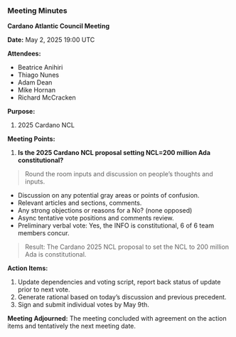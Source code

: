 ### Meeting Minutes

**Cardano Atlantic Council Meeting**

**Date:** May 2, 2025 19:00 UTC

**Attendees:** 
- Beatrice Anihiri
- Thiago Nunes
- Adam Dean
- Mike Hornan
- Richard McCracken

**Purpose:** 
1. 2025 Cardano NCL

**Meeting Points:**
1. **Is the 2025 Cardano NCL proposal setting NCL=200 million Ada constitutional?**

>Round the room inputs and discussion on people’s thoughts and inputs.

- Discussion on any potential gray areas or points of confusion.
- Relevant articles and sections, comments.
- Any strong objections or reasons for a No? (none opposed)
- Async tentative vote positions and comments review.
- Preliminary verbal vote: Yes, the INFO is constitutional, 6 of 6 team members concur.

>Result: The Cardano 2025 NCL proposal to set the NCL to 200 million Ada is constitutional.

**Action Items:**
1. Update dependencies and voting script, report back status of update prior to next vote.
2. Generate rational based on today’s discussion and previous precedent.
3. Sign and submit individual votes by May 9th.

**Meeting Adjourned:**
The meeting concluded with agreement on the action items and tentatively the next meeting date.

